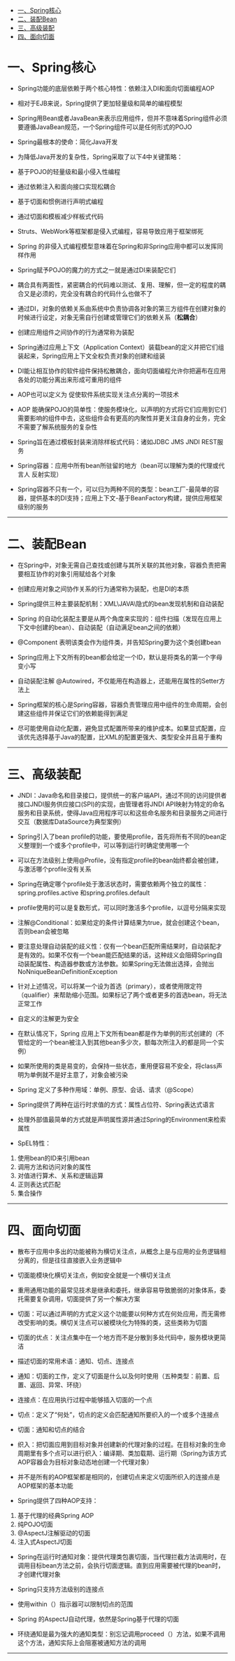 <!-- GFM-TOC -->
* [一、Spring核心](#一Spring核心)  
* [二、装配Bean](#二装配Bean)  
* [三、高级装配](#三高级装配) 
* [四、面向切面](#四面向切面)  
<!-- GFM-TOC -->

# 一、Spring核心
- Spring功能的底层依赖于两个核心特性：依赖注入DI和面向切面编程AOP

- 相对于EJB来说，Spring提供了更加轻量级和简单的编程模型

- Spring用Bean或者JavaBean来表示应用组件，但并不意味着Spring组件必须要遵循JavaBean规范，一个Spring组件可以是任何形式的POJO

- Spring最根本的使命：简化Java开发

- 为降低Java开发的复杂性，Spring采取了以下4中关键策略：
 - 基于POJO的轻量级和最小侵入性编程
 - 通过依赖注入和面向接口实现松耦合
 - 基于切面和惯例进行声明式编程
 - 通过切面和模板减少样板式代码

- Struts、WebWork等框架都是侵入式编程，容易导致应用于框架绑死

- Spring 的非侵入式编程模型意味着在Spring和非Spring应用中都可以发挥同样作用

- Spring赋予POJO的魔力的方式之一就是通过DI来装配它们

- 耦合具有两面性，紧密耦合的代码难以测试、复用、理解，但一定的程度的耦合又是必须的，完全没有耦合的代码什么也做不了

- 通过DI，对象的依赖关系由系统中负责协调各对象的第三方组件在创建对象的时候进行设定，对象无需自行创建或管理它们的依赖关系（**松耦合**）

- 创建应用组件之间协作的行为通常称为装配

- Spring通过应用上下文（Application Context）装载bean的定义并把它们组装起来，Spring应用上下文全权负责对象的创建和组装

- DI能让相互协作的软件组件保持松散耦合，面向切面编程允许你把遍布在应用各处的功能分离出来形成可重用的组件

- AOP也可以定义为 促使软件系统实现关注点分离的一项技术

- AOP 能确保POJO的简单性：使服务模块化，以声明的方式将它们应用到它们需要影响的组件中去，这些组件会有更高的内聚性并更关注自身的业务，完全不需要了解系统服务的复杂性

- Spring旨在通过模板封装来消除样板式代码：诸如JDBC JMS JNDI REST服务

- Spring容器：应用中所有bean所驻留的地方（bean可以理解为类的代理或代言人 反射实现）

- Spring容器不只有一个，可以归为两种不同的类型：bean工厂-最简单的容器，提供基本的DI支持；应用上下文-基于BeanFactory构建，提供应用框架级别的服务
  
 --- 
# 二、装配Bean  
  
- 在Spring中，对象无需自己查找或创建与其所关联的其他对象，容器负责把需要相互协作的对象引用赋给各个对象

- 创建应用对象之间协作关系的行为通常称为装配，也是DI的本质

- Spring提供三种主要装配机制：XML\JAVA\隐式的bean发现机制和自动装配

- Spring 的自动化装配主要是从两个角度来实现的：组件扫描（发现在应用上下文中创建的bean）、自动装配（自动满足bean之间的依赖）

- @Component 表明该类会作为组件类，并告知Spring要为这个类创建bean

- Spring应用上下文所有的bean都会给定一个ID，默认是将类名的第一个字母变小写

- 自动装配注解 @Autowired，不仅能用在构造器上，还能用在属性的Setter方法上

- Spring框架的核心是Spring容器，容器负责管理应用中组件的生命周期，会创建这些组件并保证它们的依赖能得到满足

- 尽可能使用自动化配置，避免显式配置所带来的维护成本。如果显式配置，应该优先选择基于Java的配置，比XML的配置更强大、类型安全并且易于重构
  
 --- 
# 三、高级装配  
  
- JNDI：Java命名和目录接口，提供统一的客户端API，通过不同的访问提供者接口JNDI服务供应接口(SPI)的实现，由管理者将JNDI API映射为特定的命名服务和目录系统，使得Java应用程序可以和这些命名服务和目录服务之间进行交互（数据库DataSource为典型案例）

- Spring引入了bean profile的功能，要使用profile，首先将所有不同的bean定义整理到一个或多个profile中，可以等到运行时确定使用哪一个

- 可以在方法级别上使用@Profile，没有指定profile的bean始终都会被创建，与激活哪个profile没有关系

- Spring在确定哪个profile处于激活状态时，需要依赖两个独立的属性：spring.profiles.active
和spring.profiles.default

- profile使用的可以是复数形式，可以同时激活多个profile，以逗号分隔来实现

- 注解@Conditional：如果给定的条件计算结果为true，就会创建这个bean，否则bean会被忽略

- 要注意处理自动装配的歧义性：仅有一个bean匹配所需结果时，自动装配才是有效的。如果不仅有一个bean能匹配结果的话，这种歧义会阻碍Spring自动装配属性、构造器参数或方法参数。如果Spring无法做出选择，会抛出NoNniqueBeanDefinitionException

- 针对上述情况，可以将某一个设为首选（primary），或者使用限定符（qualifier）来帮助缩小范围。如果标记了两个或者更多的首选bean，将无法正常工作

- 自定义的注解更为安全

- 在默认情况下，Spring 应用上下文所有bean都是作为单例的形式创建的（不管给定的一个bean被注入到其他bean多少次，额每次所注入的都是同一个实例）

- 如果所使用的类是易变的，会保持一些状态，重用便容易不安全，将class声明为单例就不是好主意了，对象会被污染

- Spring 定义了多种作用域：单例、原型、会话、请求（@Scope）

- Spring提供了两种在运行时求值的方式：属性占位符、Spring表达式语言

- 处理外部值最简单的方式就是声明属性源并通过Spring的Environment来检索属性

- SpEL特性：  
 1. 使用bean的ID来引用bean
 2. 调用方法和访问对象的属性
 3. 对值进行算术、关系和逻辑运算
 4. 正则表达式匹配
 5. 集合操作
  
 --- 
# 四、面向切面  
  
- 散布于应用中多出的功能被称为横切关注点，从概念上是与应用的业务逻辑相分离的，但是往往直接嵌入业务逻辑中

- 切面能模块化横切关注点，例如安全就是一个横切关注点

- 重用通用功能的最常见技术是继承和委托，继承容易导致脆弱的对象体系，委托需要复杂调用，切面提供了另一个解决方案

- 切面：可以通过声明的方式定义这个功能要以何种方式在何处应用，而无需修改受影响的类。横切关注点可以被模块化为特殊的类，这些类称为切面

- 切面的优点：关注点集中在一个地方而不是分散到多处代码中，服务模块更简洁

- 描述切面的常用术语：通知、切点、连接点

- 通知：切面的工作，定义了切面是什么以及何时使用（五种类型：前置、后置、返回、异常、环绕）

- 连接点：在应用执行过程中能够插入切面的一个点

- 切点：定义了“何处”，切点的定义会匹配通知所要织入的一个或多个连接点

- 切面：通知和切点的结合

- 织入：把切面应用到目标对象并创建新的代理对象的过程。在目标对象的生命周期里有多个点可以进行织入：编译期、类加载期、运行期（Spring为该方式  AOP容器会为目标对象动态地创建一个代理对象）

- 并不是所有的AOP框架都是相同的，创建切点来定义切面所织入的连接点是AOP框架的基本功能

- Spring提供了四种AOP支持：
 1. 基于代理的经典Spring AOP
 2. 纯POJO切面
 3. @AspectJ注解驱动的切面
 4. 注入式AspectJ切面
- Spring在运行时通知对象：提供代理类包裹切面，当代理拦截方法调用时，在调用目标bean方法之前，会执行切面逻辑。直到应用需要被代理的bean时，才创建代理对象

- Spring只支持方法级别的连接点

- 使用within（）指示器可以限制切点的范围

- Spring 的AspectJ自动代理，依然是Spring基于代理的切面

- 环绕通知是最为强大的通知类型：别忘记调用proceed（）方法，如果不调用这个方法，通知实际上会阻塞被通知方法的调用

 --- 
  
